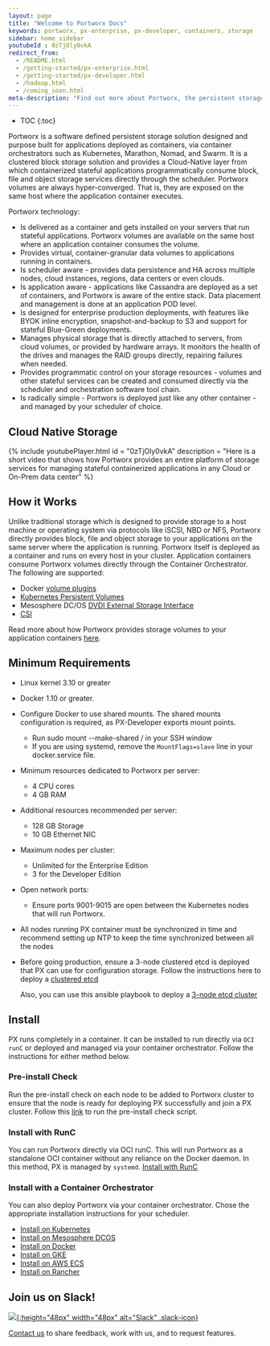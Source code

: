 ```yaml
---
layout: page
title: "Welcome to Portworx Docs"
keywords: portworx, px-enterprise, px-developer, containers, storage
sidebar: home_sidebar
youtubeId : 0zTjOly0vkA
redirect_from:
  - /README.html
  - /getting-started/px-enterprise.html
  - /getting-started/px-developer.html
  - /hadoop.html
  - /coming_soon.html	
meta-description: "Find out more about Portworx, the persistent storage solution for containers. Come check us out for step-by-step guides and tips!"
---
```


* TOC
{:toc}

Portworx is a software defined persistent storage solution designed and purpose built for applications deployed as containers, via container orchestrators such as Kubernetes, Marathon, Nomad, and Swarm.  It is a clustered block storage solution and provides a Cloud-Native layer from which containerized stateful applications programmatically consume block, file and object storage services directly through the scheduler.
Portworx volumes are always hyper-converged.  That is, they are exposed on the same host where the application container executes.

Portworx technology:

* Is delivered as a container and gets installed on your servers that run stateful applications.  Portworx volumes are available on the same host where an application container consumes the volume.
* Provides virtual, container-granular data volumes to applications running in containers.
* Is scheduler aware - provides data persistence and HA across multiple nodes, cloud instances, regions, data centers or even clouds.
* Is application aware - applications like Cassandra are deployed as a set of containers, and Portworx is aware of the entire stack.  Data placement and management is done at an application POD level.
* Is designed for enterprise production deployments, with features like BYOK inline encryption, snapshot-and-backup to S3 and support for stateful Blue-Green deployments.
* Manages physical storage that is directly attached to servers, from cloud volumes, or provided by hardware arrays.  It monitors the health of the drives and manages the RAID groups directly, repairing failures when needed.
* Provides programmatic control on your storage resources - volumes and other stateful services can be created and consumed directly via the scheduler and orchestration software tool chain.
* Is radically simple - Portworx is deployed just like any other container - and managed by your scheduler of choice.

## Cloud Native Storage
{%
    include youtubePlayer.html 
    id = "0zTjOly0vkA"
    description = "Here is a short video that shows how Portworx provides an entire platform of storage services for managing stateful containerized applications in any Cloud or On-Prem data center"
%}

## How it Works
Unlike traditional storage which is designed to provide storage to a host machine or operating system via protocols like iSCSI, NBD or NFS, Portworx directly provides block, file and object storage to your applications on the same server where the application is running.
Portworx itself is deployed as a container and runs on every host in your cluster. Application containers consume Portworx volumes directly through the Container Orchestrator.  The following are supported:
* Docker [volume plugins](https://docs.docker.com/engine/extend/plugins_volume/#command-line-changes:be52bcf493d28afffae069f235814e9f)
* [Kubernetes Persistent Volumes](https://kubernetes.io/docs/concepts/storage/persistent-volumes/#portworx-volume)
* Mesosphere DC/OS [DVDI External Storage Interface](https://docs.mesosphere.com/1.9/storage/external-storage/)
* [CSI](https://github.com/container-storage-interface/spec)

Read more about how Portworx provides storage volumes to your application containers [here](architecture.html).

## Minimum Requirements
* Linux kernel 3.10 or greater
* Docker 1.10 or greater.
* Configure Docker to use shared mounts.  The shared mounts configuration is required, as PX-Developer exports mount points.
  * Run sudo mount --make-shared / in your SSH window
  * If you are using systemd, remove the `MountFlags=slave` line in your docker.service file.
* Minimum resources dedicated to Portworx per server:
  * 4 CPU cores
  * 4 GB RAM
* Additional resources recommended per server:
  * 128 GB Storage
  * 10 GB Ethernet NIC
* Maximum nodes per cluster:
  * Unlimited for the Enterprise Edition
  * 3 for the Developer Edition
* Open network ports:
  * Ensure ports 9001-9015 are open between the Kubernetes nodes that will run Portworx.
* All nodes running PX container must be synchronized in time and recommend setting up NTP to keep the time 
  synchronized between all the nodes
* Before going production, ensure a 3-node clustered etcd is deployed that PX can use for configuration storage. 
  Follow the instructions here to deploy a [clustered etcd](https://coreos.com/etcd/docs/latest/op-guide/clustering.html) 
  
  Also, you can use this ansible playbook to deploy a 
    [3-node etcd cluster](https://github.com/portworx/px-docs/tree/gh-pages/etcd/ansible)


## Install
PX runs completely in a container.  It can be installed to run directly via `OCI runC` or deployed and managed via your container orchestrator.  Follow the instructions for either method below.

### Pre-install Check

Run the pre-install check on each node to be added to Portworx cluster to ensure that the node is ready for deploying PX successfully and join a PX cluster. Follow this [link](https://docs.portworx.com/install/preinstallcheck.html) to run the pre-install check script. 

### Install with RunC
You can run Portworx directly via OCI runC.  This will run Portworx as a standalone OCI container without any reliance on the Docker daemon.  In this method, PX is managed by `systemd`.
[Install with RunC](/runc/)
  
### Install with a Container Orchestrator
You can also deploy Portworx via your container orchestrator.  Chose the appropriate installation instructions for your scheduler.

* [Install on Kubernetes](/scheduler/kubernetes)
* [Install on Mesosphere DCOS](/scheduler/mesosphere-dcos/install.html)
* [Install on Docker](/scheduler/docker/install-standalone.html)
* [Install on GKE](/cloud/gcp/gke.html)
* [Install on AWS ECS](/cloud/aws/ecs.html)
* [Install on Rancher](/scheduler/rancher/install.html)


## Join us on Slack!
[![](/images/slack.png){:height="48px" width="48px" alt="Slack" .slack-icon}](http://slack.portworx.com)

[Contact us](http://portworx.com/contact-us/) to share feedback, work with us, and to request features.
